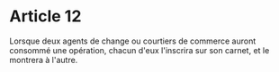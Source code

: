 # Article 12

Lorsque deux agents de change ou courtiers de commerce auront consommé une opération, chacun d'eux l'inscrira sur son carnet, et le montrera à l'autre.
